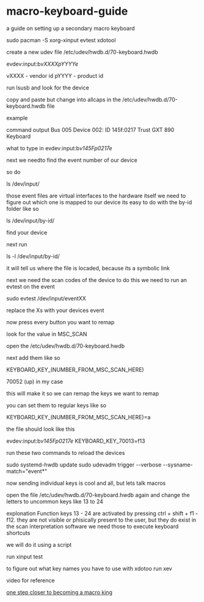 # macro-keyboard-guide
a guide on setting up a secondary macro keyboard

sudo pacman -S xorg-xinput evtest xdotool

create a new udev file
/etc/udev/hwdb.d/70-keyboard.hwdb

evdev:input:b*vXXXXpYYYYe*

vXXXX - vendor id
pYYYY - product id

run lsusb and look for the device

copy and paste but change into allcaps in the /etc/udev/hwdb.d/70-keyboard.hwdb file

example

command output
Bus 005 Device 002: ID 145f:0217 Trust GXT 890 Keyboard

what to type in
evdev:input:b*v145Fp0217e*

next we needto find the event number of our device

so do 

ls /dev/input/

those event files are virtual interfaces to the hardware itself
we need to figure out which one is mapped to our device
its easy to do with the by-id folder like so

ls /dev/input/by-id/

find your device

next run

ls -l /dev/input/by-id/

it will tell us where the file is locaded, because its a symbolic link

next we need the scan codes of the device
to do this we need to run an evtest on the event

sudo evtest /dev/input/eventXX

replace the Xs with your devices event

now press every button you want to remap

look for the value in MSC_SCAN

open the /etc/udev/hwdb.d/70-keyboard.hwdb

next add them like so

KEYBOARD_KEY_(NUMBER_FROM_MSC_SCAN_HERE)

70052 (up) in my case

this will make it so we can remap the keys we want to remap

you can set them to regular keys like so

KEYBOARD_KEY_(NUMBER_FROM_MSC_SCAN_HERE)=a

the file should look like this

evdev:input:b*v145Fp0217e*
 KEYBOARD_KEY_70013=f13

run these two commands to reload the devices 

sudo systemd-hwdb update
sudo udevadm trigger --verbose --sysname-match="event*"

now sending individual keys is cool and all, but lets talk macros

open the file /etc/udev/hwdb.d/70-keyboard.hwdb again and change the letters to uncommon keys like 13 to 24

explonation Function keys 13 - 24 are activated by pressing ctrl + shift + f1 - f12.
they are not visible or phisically present to the user, but they do exist in the scan interpretation software
we need those to execute keyboard shortcuts

we will do it using a script

run xinput test 

to figure out what key names you have to use with xdotoo run xev

video for reference

[one step closer to becoming a macro king](https://www.youtube.com/watch?v=GHMROmAZlUM&feature=youtu.be)
